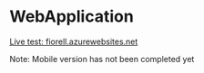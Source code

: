 # WebApplication
<a href = "https://fiorella.azurewebsites.net/" target="_blank">Live test: fiorell.azurewebsites.net</a>
<p>Note: Mobile version has not been completed yet</p>

